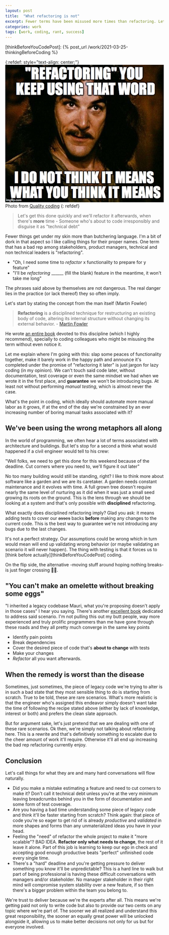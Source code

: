 ```yaml
---
layout: post
title:  "What refactoring is not"
excerpt: Fewer terms have been misused more times than refactoring. Let's see when and where it really applies.
categories: work
tags: [work, coding, rant, success]
---
```


[referralLink]: https://qualitycoding.org/refactoring-demo/

[thinkBeforeYouCodePost]: {% post_url /work/2021-03-25-thinkingBeforeCoding %}

{:refdef: style="text-align: center;"}
![compass](/assets/posts/13_refactoring/cover.jpg)
Photo from [Quality coding][referralLink]
{: refdef}

> Let's get this done quickly and we'll refactor it afterwards, when there's **more** time - Someone who's about to code irresponsibly and disguise it as "technical debt"

Fewer things get under my skin more than butchering language. I'm a bit of dork in that aspect so I like calling things for their proper names. One term that has a bad rep among stakeholders, product managers, technical and non technical leaders is "refactoring". 

- "Oh, I need some time to _refactor_ x functionality to prepare for y feature"
- "I'll be _refactoring_ ______ (fill the blank) feature in the meantime, it won't take me long"

The phrases said above by themselves are not dangerous. The real danger lies in the practice (or lack thereof) they so often imply. 

Let's start by stating the concept from the man itself (Martin Fowler)

> **Refactoring** is a disciplined technique for restructuring an existing body of code, altering its internal structure without changing its external behavior. - [Martin Fowler](https://refactoring.com)

He wrote [an entire book](https://amzn.to/38X3U6z) devoted to this discipline (which I highly recommend), specially to coding colleagues who might be misusing the term without even notice it. 

Let me explain where I'm going with this: slap some peaces of functionality together, make it barely work in the happy path and announce it's completed under the promise of "refactoring it later" is just jargon for lazy coding (in my opinion). We can't touch said code later, without documentation, test coverage or even the same mindset we had when we wrote it in the first place, and **guarantee** we won't be introducing bugs. At least not without performing _manual testing_, which is almost never the case. 

What's the point in coding, which ideally should automate more manual labor as it grows, if at the end of the day we're constrained by an ever increasing number of boring manual tasks associated with it?

## We've been using the wrong metaphors all along

In the world of programming, we often hear a lot of terms associated with architecture and buildings. But let's stop for a second a think what would happened if a civil engineer would tell to his crew: 

"Well folks, we need to get this done for this weekend because of the deadline. Cut corners where you need to, we'll figure it out later"

No too many building would still be standing, right? I like to think more about software like a garden and we are its caretaker. A garden needs constant maintenance and it evolves with time. A full grown tree doesn't require nearly the same level of nurturing as it did when it was just a small seed growing its roots on the ground. This is the lens through we should be looking at a system and that's only possible with __disciplined__ refactoring.

What exactly does disciplined refactoring imply? Glad you ask: it means adding tests to cover our ~~asses~~ backs __before__ making any changes to the current code. This is the best way to guarantee we're not introducing any bugs due to the last changes. 

It's not a perfect strategy. Our assumptions could be wrong which in turn would mean will end up validating wrong behavior (or maybe validating an scenario it will never happen). The thing with testing is that it forces us to [think before actually][thinkBeforeYouCodePost] coding.

On the flip side, the alternative -moving stuff around hoping nothing breaks- is just finger crossing 🤞🏽.

## "You can't make an omelette without breaking some eggs"

"I inherited a legacy codebase Mauri, what you're proposing doesn't apply in those cases" I hear you saying. There's another [excellent book](https://amzn.to/3twP8x3) dedicated to address said scenario. I'm not pulling this out my butt people, way more experienced and truly prolific programmers than me have gone through these roads and they all pretty much converge in the same key points

- Identify pain points
- Break dependencies
- Cover the desired piece of code that's __about to change__ with tests
- Make your changes
- _Refactor_ all you want afterwards.

## When the remedy is worst than the disease

Sometimes, just sometimes, the piece of legacy code we're trying to alter is in such a bad state that they most sensible thing to do is starting from scratch. True to be told, these are rare scenarios. What's more realistic is that the engineer who's assigned this endeavor simply doesn't want take the time of following the recipe stated above (either by lack of knowledge, interest or both) and prefers the clean slate approach.

But for argument sake, let's just pretend that we are dealing with one of these rare scenarios. Ok then, we're simply not talking about refactoring here. This is a rewrite and that's definitively something to escalate due to the cheer amount of work it'll require. Otherwise it'll all end up increasing the bad rep refactoring currently enjoy. 

## Conclusion

Let's call things for what they are and many hard conversations will flow naturally. 

- Did you make a mistake estimating a feature and need to cut corners to make it? Don't call it technical debt unless you're at the very minimum leaving breadcrumbs behind you in the form of documentation and some form of test coverage.
- Are you having a bad time understanding some piece of legacy code and think it'll be faster starting from scratch? Think again: that piece of code you're so eager to get rid of is already _productive_ and _validated_ in more shapes and forms than any unmaterialized ideas you have in your head.
- Feeling the "need" of refactor the whole project to make it "more scalable"? BAD IDEA. __Refactor only what needs to change__, the rest of it leave it alone. Part of this job is learning to keep our ego in check and accepting good enough productive beats "perfect" unfinished code every single time.
- There's a "hard" deadline and you're getting pressure to deliver something you know it'll be unpredictable? This is a hard line to walk but part of being professional is having these difficult conversations with managers and/or stakeholder. No manager stakeholder in their right mind will compromise system stability over a new feature, if so then there's a bigger problem within the team you belong to.
 
We're trust to deliver because we're the experts after all. This means we're getting paid not only to write code but also to provide our two cents on any topic where we're part of. The sooner we all realized and understand this great responsibility, the sooner an equally great power will be unlocked alongside it, allowing us to make better decisions not only for us but for everyone involved. 








